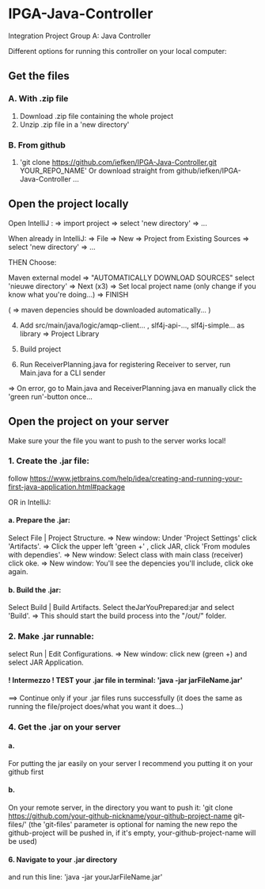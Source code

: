 # IPGA-Java-Controller
Integration Project Group A: Java Controller

Different options for running this controller on your local computer:

## Get the files

### A. With .zip file

1. Download .zip file containing the whole project
2. Unzip .zip file in a 'new directory'

### B. From github

1. 'git clone https://github.com/iefken/IPGA-Java-Controller.git YOUR_REPO_NAME'
Or download straight from github/iefken/IPGA-Java-Controller ...

## Open the project locally

Open IntelliJ : => import project => select 'new directory' => ...
 
When already in IntelliJ: => File => New => Project from Existing Sources =>  select 'new directory' => ...
 
THEN Choose: 
 
 Maven external model => "AUTOMATICALLY DOWNLOAD SOURCES" select 'nieuwe directory' 
 => Next (x3) => Set local project name (only change if you know what you're doing...) => FINISH
 
 ( => maven depencies should be downloaded automatically... )
 
4. Add src/main/java/logic/amqp-client... , slf4j-api-..., slf4j-simple... as library => Project Library

5. Build project

6. Run ReceiverPlanning.java for registering Receiver to server, run Main.java for a CLI sender

=> On error, go to Main.java and ReceiverPlanning.java en manually click the 'green run'-button once...

## Open the project on your server

Make sure your the file you want to push to the server works local!

### 1. Create the .jar file:
follow https://www.jetbrains.com/help/idea/creating-and-running-your-first-java-application.html#package

OR in IntelliJ:

#### a. Prepare the .jar:

 Select File | Project Structure.
   => New window: Under 'Project Settings' click 'Artifacts'.
      => Click the upper left 'green +' , click JAR, click 'From modules with dependies'. 
         => New window: Select class with main class (receiver) click oke. 
           => New window: You'll see the depencies you'll include, click oke again.
           
#### b. Build the .jar: 

Select Build | Build Artifacts. Select theJarYouPrepared:jar and select 'Build'. 
=> This should start the build process into the "/out/" folder.

### 2. Make .jar runnable: 

select Run | Edit Configurations. 
  => New window: click new (green +) and select JAR Application.

#### ! Intermezzo ! TEST your .jar file in terminal: 'java -jar jarFileName.jar'

==> Continue only if your .jar files runs successfully (it does the same as running the file/project does/what you want it does...)

### 4. Get the .jar on your server

#### a. 
For putting the jar easily on your server I recommend you putting it on your github first
#### b. 
On your remote server, in the directory you want to push it: 
'git clone https://github.com/your-github-nickname/your-github-project-name git-files/' 
(the 'git-files' parameter is optional for naming the new repo the github-project will be pushed in, if it's empty, your-github-project-name will be used)

#### 6. Navigate to your .jar directory
and run this line: 'java -jar yourJarFileName.jar'

